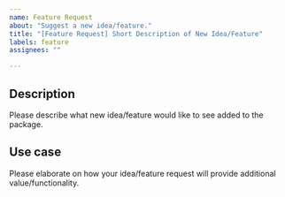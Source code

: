 ```yaml
---
name: Feature Request
about: "Suggest a new idea/feature."
title: "[Feature Request] Short Description of New Idea/Feature"
labels: feature
assignees: ""

---
```


## Description
Please describe what new idea/feature would like to see added to the package.

## Use case
Please elaborate on how your idea/feature request will provide additional value/functionality.
